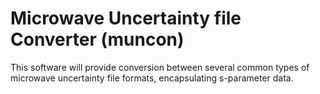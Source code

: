 # Microwave Uncertainty file Converter (muncon)

This software will provide conversion between several common types of microwave uncertainty file formats,
encapsulating s-parameter data.